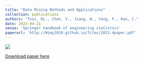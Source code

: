 ```yaml
---
title: "Data Mining Methods and Applications"
collection: publications
authors: "Tsui, KL., Chen, V., Jiang, W., Yang, F., Kan, C."
date: 2023-04-21
venue: 'Springer handbook of engineering statistics'
paperurl: 'http://Wimy2019.github.io/files/2023.4paper.pdf'
---
```

![](http://Wimy2019.github.io/images/2023.4paper.png)

[Download paper here](http://Wimy2019.github.io/files/2023.4paper.pdf)
